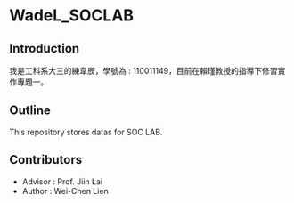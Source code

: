 # WadeL_SOCLAB

## Introduction

我是工科系大三的練韋辰，學號為 : 110011149，目前在賴瑾教授的指導下修習實作專題一。

## Outline

This repository stores datas for SOC LAB.

## Contributors

* Advisor : Prof. Jiin Lai
* Author : Wei-Chen Lien
